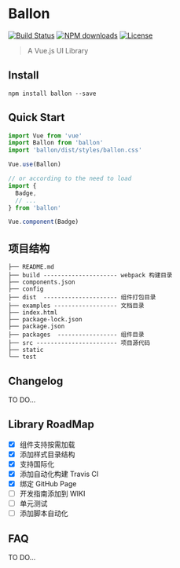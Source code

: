 # Ballon
[![Build Status](https://travis-ci.org/C-Royale/Ballon.svg?branch=master)](https://travis-ci.org/C-Royale/Ballon)
[![NPM downloads](http://img.shields.io/npm/dm/ballon.svg)](https://npmjs.org/package/ballon)
[![License](https://img.shields.io/npm/l/ballon.svg)](https://npmjs.org/package/ballon)

> A Vue.js UI Library

## Install
```shell
npm install ballon --save
```

## Quick Start
``` javascript
import Vue from 'vue'
import Ballon from 'ballon'
import 'ballon/dist/styles/ballon.css'

Vue.use(Ballon)

// or according to the need to load
import {
  Badge,
  // ...
} from 'ballon'

Vue.component(Badge)
```
## 项目结构

```text
├── README.md
├── build --------------------- webpack 构建目录
├── components.json
├── config
├── dist  --------------------- 组件打包目录
├── examples ------------------ 文档目录
├── index.html
├── package-lock.json
├── package.json
├── packages  ----------------- 组件目录
├── src ----------------------- 项目源代码
├── static
└── test

```

## Changelog
TO DO...

## Library RoadMap

* [x] 组件支持按需加载
* [x] 添加样式目录结构
* [x] 支持国际化
* [x] 添加自动化构建 Travis CI
* [x] 绑定 GitHub Page
* [ ] 开发指南添加到 WIKI
* [ ] 单元测试
* [ ] 添加脚本自动化

## FAQ
TO DO...
